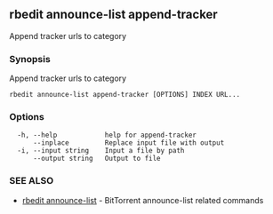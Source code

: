 ## rbedit announce-list append-tracker

Append tracker urls to category

### Synopsis


Append tracker urls to category

```
rbedit announce-list append-tracker [OPTIONS] INDEX URL...
```

### Options

```
  -h, --help            help for append-tracker
      --inplace         Replace input file with output
  -i, --input string    Input a file by path
      --output string   Output to file
```

### SEE ALSO

* [rbedit announce-list](rbedit_announce-list.md)	 - BitTorrent announce-list related commands

